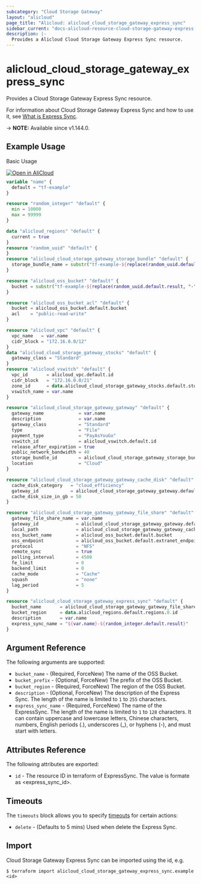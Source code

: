```yaml
---
subcategory: "Cloud Storage Gateway"
layout: "alicloud"
page_title: "Alicloud: alicloud_cloud_storage_gateway_express_sync"
sidebar_current: "docs-alicloud-resource-cloud-storage-gateway-express-sync"
description: |-
  Provides a Alicloud Cloud Storage Gateway Express Sync resource.
---
```


# alicloud_cloud_storage_gateway_express_sync

Provides a Cloud Storage Gateway Express Sync resource.

For information about Cloud Storage Gateway Express Sync and how to use it, see [What is Express Sync](https://www.alibabacloud.com/help/en/cloud-storage-gateway/latest/xzpxo3).

-> **NOTE:** Available since v1.144.0.

## Example Usage

Basic Usage

<div style="display: block;margin-bottom: 40px;"><div class="oics-button" style="float: right;position: absolute;margin-bottom: 10px;">
  <a href="https://api.aliyun.com/api-tools/terraform?resource=alicloud_cloud_storage_gateway_express_sync&exampleId=56512367-80f5-0104-ff18-d50f067dd5c81f78653f&activeTab=example&spm=docs.r.cloud_storage_gateway_express_sync.0.5651236780&intl_lang=EN_US" target="_blank">
    <img alt="Open in AliCloud" src="https://img.alicdn.com/imgextra/i1/O1CN01hjjqXv1uYUlY56FyX_!!6000000006049-55-tps-254-36.svg" style="max-height: 44px; max-width: 100%;">
  </a>
</div></div>

```terraform
variable "name" {
  default = "tf-example"
}

resource "random_integer" "default" {
  min = 10000
  max = 99999
}

data "alicloud_regions" "default" {
  current = true
}
resource "random_uuid" "default" {
}
resource "alicloud_cloud_storage_gateway_storage_bundle" "default" {
  storage_bundle_name = substr("tf-example-${replace(random_uuid.default.result, "-", "")}", 0, 16)
}

resource "alicloud_oss_bucket" "default" {
  bucket = substr("tf-example-${replace(random_uuid.default.result, "-", "")}", 0, 16)
}

resource "alicloud_oss_bucket_acl" "default" {
  bucket = alicloud_oss_bucket.default.bucket
  acl    = "public-read-write"
}

resource "alicloud_vpc" "default" {
  vpc_name   = var.name
  cidr_block = "172.16.0.0/12"
}
data "alicloud_cloud_storage_gateway_stocks" "default" {
  gateway_class = "Standard"
}
resource "alicloud_vswitch" "default" {
  vpc_id       = alicloud_vpc.default.id
  cidr_block   = "172.16.0.0/21"
  zone_id      = data.alicloud_cloud_storage_gateway_stocks.default.stocks.0.zone_id
  vswitch_name = var.name
}

resource "alicloud_cloud_storage_gateway_gateway" "default" {
  gateway_name             = var.name
  description              = var.name
  gateway_class            = "Standard"
  type                     = "File"
  payment_type             = "PayAsYouGo"
  vswitch_id               = alicloud_vswitch.default.id
  release_after_expiration = true
  public_network_bandwidth = 40
  storage_bundle_id        = alicloud_cloud_storage_gateway_storage_bundle.default.id
  location                 = "Cloud"
}

resource "alicloud_cloud_storage_gateway_gateway_cache_disk" "default" {
  cache_disk_category   = "cloud_efficiency"
  gateway_id            = alicloud_cloud_storage_gateway_gateway.default.id
  cache_disk_size_in_gb = 50
}

resource "alicloud_cloud_storage_gateway_gateway_file_share" "default" {
  gateway_file_share_name = var.name
  gateway_id              = alicloud_cloud_storage_gateway_gateway.default.id
  local_path              = alicloud_cloud_storage_gateway_gateway_cache_disk.default.local_file_path
  oss_bucket_name         = alicloud_oss_bucket.default.bucket
  oss_endpoint            = alicloud_oss_bucket.default.extranet_endpoint
  protocol                = "NFS"
  remote_sync             = true
  polling_interval        = 4500
  fe_limit                = 0
  backend_limit           = 0
  cache_mode              = "Cache"
  squash                  = "none"
  lag_period              = 5
}

resource "alicloud_cloud_storage_gateway_express_sync" "default" {
  bucket_name       = alicloud_cloud_storage_gateway_gateway_file_share.default.oss_bucket_name
  bucket_region     = data.alicloud_regions.default.regions.0.id
  description       = var.name
  express_sync_name = "${var.name}-${random_integer.default.result}"
}
```

## Argument Reference

The following arguments are supported:

* `bucket_name` - (Required, ForceNew) The name of the OSS Bucket.
* `bucket_prefix` - (Optional, ForceNew) The prefix of the OSS Bucket.
* `bucket_region` - (Required, ForceNew) The region of the OSS Bucket.
* `description` - (Optional, ForceNew) The description of the Express Sync. The length of the name is limited to `1` to `255` characters.
* `express_sync_name` - (Required, ForceNew) The name of the ExpressSync. The length of the name is limited to `1` to `128` characters. It can contain uppercase and lowercase letters, Chinese characters, numbers, English periods (.), underscores (_), or hyphens (-), and must start with  letters.

## Attributes Reference

The following attributes are exported:

* `id` - The resource ID in terraform of ExpressSync. The value is formate as <express_sync_id>.

## Timeouts

The `timeouts` block allows you to specify [timeouts](https://www.terraform.io/docs/configuration-0-11/resources.html#timeouts) for certain actions:

* `delete` - (Defaults to 5 mins) Used when delete the Express Sync.

## Import

Cloud Storage Gateway Express Sync can be imported using the id, e.g.

```shell
$ terraform import alicloud_cloud_storage_gateway_express_sync.example <id>
```